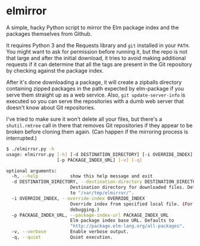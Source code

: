 # elmirror

A simple, hacky Python script to mirror the Elm package index and the
packages themselves from Github.

It requires Python 3 and the Requests library and `git` installed in
your `PATH`. You might want to ask for permission before running it,
but the repo is not that large and after the initial download, it
tries to avoid making additional requests if it can determine that all
the tags are present in the Git repository by checking against the
package index.

After it's done downloading a package, it will create a zipballs
directory containing zipped packages in the path expected by
elm-package if you serve them straight up as a web service. Also,
`git update-server-info` is executed so you can serve the repositories with
a dumb web server that doesn't know about Git repositories.

I've tried to make sure it won't delete all your files, but there's a
`shutil.rmtree` call in there that removes Git repositories if they
appear to be broken before cloning them again. (Can happen if the
mirroring process is interrupted.)

```bash
$ ./elmirror.py -h
usage: elmirror.py [-h] [-d DESTINATION_DIRECTORY] [-i OVERRIDE_INDEX]
                   [-p PACKAGE_INDEX_URL] [-v] [-q]

optional arguments:
  -h, --help            show this help message and exit
  -d DESTINATION_DIRECTORY, --destination-directory DESTINATION_DIRECTORY
                        Destination directory for downloaded files. Defaults
                        to "/var/tmp/elmirror/".
  -i OVERRIDE_INDEX, --override-index OVERRIDE_INDEX
                        Override index from specified local file. (For
                        debugging.)
  -p PACKAGE_INDEX_URL, --package-index-url PACKAGE_INDEX_URL
                        Elm package index base URL. Defaults to
                        "http://package.elm-lang.org/all-packages".
  -v, --verbose         Enable verbose output.
  -q, --quiet           Quiet execution.

```
